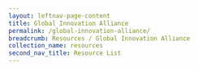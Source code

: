 ```yaml
---
layout: leftnav-page-content
title: Global Innovation Alliance
permalink: /global-innovation-alliance/
breadcrumb: Resources / Global Innovation Alliance
collection_name: resources
second_nav_title: Resource List
---
```


